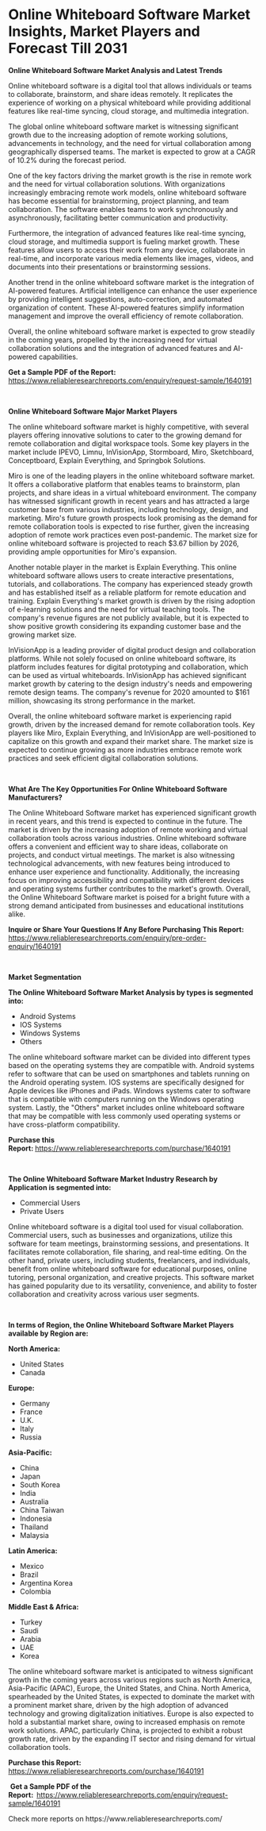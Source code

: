 <p><h1>Online Whiteboard Software Market Insights, Market Players and Forecast Till 2031</h1></p><p><strong>Online Whiteboard Software Market Analysis and Latest Trends</strong></p>
<p><p>Online whiteboard software is a digital tool that allows individuals or teams to collaborate, brainstorm, and share ideas remotely. It replicates the experience of working on a physical whiteboard while providing additional features like real-time syncing, cloud storage, and multimedia integration.</p><p>The global online whiteboard software market is witnessing significant growth due to the increasing adoption of remote working solutions, advancements in technology, and the need for virtual collaboration among geographically dispersed teams. The market is expected to grow at a CAGR of 10.2% during the forecast period.</p><p>One of the key factors driving the market growth is the rise in remote work and the need for virtual collaboration solutions. With organizations increasingly embracing remote work models, online whiteboard software has become essential for brainstorming, project planning, and team collaboration. The software enables teams to work synchronously and asynchronously, facilitating better communication and productivity.</p><p>Furthermore, the integration of advanced features like real-time syncing, cloud storage, and multimedia support is fueling market growth. These features allow users to access their work from any device, collaborate in real-time, and incorporate various media elements like images, videos, and documents into their presentations or brainstorming sessions.</p><p>Another trend in the online whiteboard software market is the integration of AI-powered features. Artificial intelligence can enhance the user experience by providing intelligent suggestions, auto-correction, and automated organization of content. These AI-powered features simplify information management and improve the overall efficiency of remote collaboration.</p><p>Overall, the online whiteboard software market is expected to grow steadily in the coming years, propelled by the increasing need for virtual collaboration solutions and the integration of advanced features and AI-powered capabilities.</p></p>
<p><strong>Get a Sample PDF of the Report:&nbsp;</strong> <a href="https://www.reliableresearchreports.com/enquiry/request-sample/1640191">https://www.reliableresearchreports.com/enquiry/request-sample/1640191</a></p>
<p>&nbsp;</p>
<p><strong>Online Whiteboard Software Major Market Players</strong></p>
<p><p>The online whiteboard software market is highly competitive, with several players offering innovative solutions to cater to the growing demand for remote collaboration and digital workspace tools. Some key players in the market include IPEVO, Limnu, InVisionApp, Stormboard, Miro, Sketchboard, Conceptboard, Explain Everything, and Springbok Solutions.</p><p>Miro is one of the leading players in the online whiteboard software market. It offers a collaborative platform that enables teams to brainstorm, plan projects, and share ideas in a virtual whiteboard environment. The company has witnessed significant growth in recent years and has attracted a large customer base from various industries, including technology, design, and marketing. Miro's future growth prospects look promising as the demand for remote collaboration tools is expected to rise further, given the increasing adoption of remote work practices even post-pandemic. The market size for online whiteboard software is projected to reach $3.67 billion by 2026, providing ample opportunities for Miro's expansion.</p><p>Another notable player in the market is Explain Everything. This online whiteboard software allows users to create interactive presentations, tutorials, and collaborations. The company has experienced steady growth and has established itself as a reliable platform for remote education and training. Explain Everything's market growth is driven by the rising adoption of e-learning solutions and the need for virtual teaching tools. The company's revenue figures are not publicly available, but it is expected to show positive growth considering its expanding customer base and the growing market size.</p><p>InVisionApp is a leading provider of digital product design and collaboration platforms. While not solely focused on online whiteboard software, its platform includes features for digital prototyping and collaboration, which can be used as virtual whiteboards. InVisionApp has achieved significant market growth by catering to the design industry's needs and empowering remote design teams. The company's revenue for 2020 amounted to $161 million, showcasing its strong performance in the market.</p><p>Overall, the online whiteboard software market is experiencing rapid growth, driven by the increased demand for remote collaboration tools. Key players like Miro, Explain Everything, and InVisionApp are well-positioned to capitalize on this growth and expand their market share. The market size is expected to continue growing as more industries embrace remote work practices and seek efficient digital collaboration solutions.</p></p>
<p>&nbsp;</p>
<p><strong>What Are The Key Opportunities For Online Whiteboard Software Manufacturers?</strong></p>
<p><p>The Online Whiteboard Software market has experienced significant growth in recent years, and this trend is expected to continue in the future. The market is driven by the increasing adoption of remote working and virtual collaboration tools across various industries. Online whiteboard software offers a convenient and efficient way to share ideas, collaborate on projects, and conduct virtual meetings. The market is also witnessing technological advancements, with new features being introduced to enhance user experience and functionality. Additionally, the increasing focus on improving accessibility and compatibility with different devices and operating systems further contributes to the market's growth. Overall, the Online Whiteboard Software market is poised for a bright future with a strong demand anticipated from businesses and educational institutions alike.</p></p>
<p><strong>Inquire or Share Your Questions If Any Before Purchasing This Report:</strong> <a href="https://www.reliableresearchreports.com/enquiry/pre-order-enquiry/1640191">https://www.reliableresearchreports.com/enquiry/pre-order-enquiry/1640191</a></p>
<p>&nbsp;</p>
<p><strong>Market Segmentation</strong></p>
<p><strong>The Online Whiteboard Software Market Analysis by types is segmented into:</strong></p>
<p><ul><li>Android Systems</li><li>IOS Systems</li><li>Windows Systems</li><li>Others</li></ul></p>
<p><p>The online whiteboard software market can be divided into different types based on the operating systems they are compatible with. Android systems refer to software that can be used on smartphones and tablets running on the Android operating system. IOS systems are specifically designed for Apple devices like iPhones and iPads. Windows systems cater to software that is compatible with computers running on the Windows operating system. Lastly, the "Others" market includes online whiteboard software that may be compatible with less commonly used operating systems or have cross-platform compatibility.</p></p>
<p><strong>Purchase this Report:&nbsp;</strong><a href="https://www.reliableresearchreports.com/purchase/1640191">https://www.reliableresearchreports.com/purchase/1640191</a></p>
<p>&nbsp;</p>
<p><strong>The Online Whiteboard Software Market Industry Research by Application is segmented into:</strong></p>
<p><ul><li>Commercial Users</li><li>Private Users</li></ul></p>
<p><p>Online whiteboard software is a digital tool used for visual collaboration. Commercial users, such as businesses and organizations, utilize this software for team meetings, brainstorming sessions, and presentations. It facilitates remote collaboration, file sharing, and real-time editing. On the other hand, private users, including students, freelancers, and individuals, benefit from online whiteboard software for educational purposes, online tutoring, personal organization, and creative projects. This software market has gained popularity due to its versatility, convenience, and ability to foster collaboration and creativity across various user segments.</p></p>
<p>&nbsp;</p>
<p><strong>In terms of Region, the Online Whiteboard Software Market Players available by Region are:</strong></p>
<p>
    <p> <strong> North America: </strong>
        <ul>
            <li>United States</li>
            <li>Canada</li>
        </ul>
        </p> 
    <p> <strong> Europe: </strong>
        <ul>
            <li>Germany</li>
            <li>France</li>
            <li>U.K.</li>
            <li>Italy</li>
            <li>Russia</li>
        </ul>
        </p> 
    <p> <strong> Asia-Pacific: </strong>
        <ul>
            <li>China</li>
            <li>Japan</li>
            <li>South Korea</li>
            <li>India</li>
            <li>Australia</li>
            <li>China Taiwan</li>
            <li>Indonesia</li>
            <li>Thailand</li>
            <li>Malaysia</li>
        </ul>
        </p> 
    <p> <strong> Latin America: </strong>
        <ul>
            <li>Mexico</li>
            <li>Brazil</li>
            <li>Argentina Korea</li>
            <li>Colombia</li>
        </ul>
        </p> 
    <p> <strong> Middle East & Africa: </strong>
        <ul>
            <li>Turkey</li>
            <li>Saudi</li>
            <li>Arabia</li>
            <li>UAE</li>
            <li>Korea</li>
        </ul>
    </p>
    </p>
<p><p>The online whiteboard software market is anticipated to witness significant growth in the coming years across various regions such as North America, Asia-Pacific (APAC), Europe, the United States, and China. North America, spearheaded by the United States, is expected to dominate the market with a prominent market share, driven by the high adoption of advanced technology and growing digitalization initiatives. Europe is also expected to hold a substantial market share, owing to increased emphasis on remote work solutions. APAC, particularly China, is projected to exhibit a robust growth rate, driven by the expanding IT sector and rising demand for virtual collaboration tools.</p></p>
<p><strong>Purchase this Report: </strong><a href="https://www.reliableresearchreports.com/purchase/1640191">https://www.reliableresearchreports.com/purchase/1640191</a></p>
<p>&nbsp;<strong>Get a Sample PDF of the Report:&nbsp;&nbsp;</strong><a href="https://www.reliableresearchreports.com/enquiry/request-sample/1640191">https://www.reliableresearchreports.com/enquiry/request-sample/1640191</a></p>
<p><strong></strong></p>
<p>Check more reports on https://www.reliableresearchreports.com/</p>